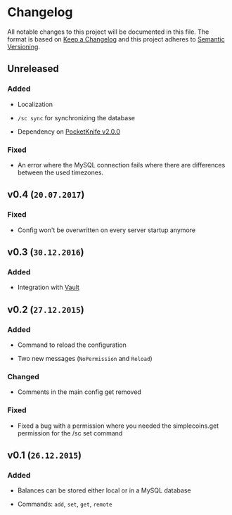 # Changelog

All notable changes to this project will be documented in this file.
The format is based on [Keep a Changelog](https://keepachangelog.com/en/1.0.0/) and this project adheres to [Semantic Versioning](https://semver.org/spec/v2.0.0.html).

## Unreleased

### Added

- Localization

- `/sc sync` for synchronizing the database

- Dependency on [PocketKnife v2.0.0](https://github.com/axelrindle/PocketKnife/releases/tag/2.0.0)

### Fixed

- An error where the MySQL connection fails where there are differences between the used timezones.

## v0.4 (`20.07.2017`)

### Fixed

- Config won't be overwritten on every server startup anymore

## v0.3 (`30.12.2016`)

### Added

- Integration with [Vault](https://github.com/milkbowl/Vault)

## v0.2 (`27.12.2015`)

### Added

- Command to reload the configuration

- Two new messages (`NoPermission` and `Reload`)

### Changed

- Comments in the main config get removed

### Fixed

- Fixed a bug with a permission where you needed the simplecoins.get permission for the /sc set command

## v0.1 (`26.12.2015`)

### Added

- Balances can be stored either local or in a MySQL database

- Commands: `add`, `set`, `get`, `remote`
